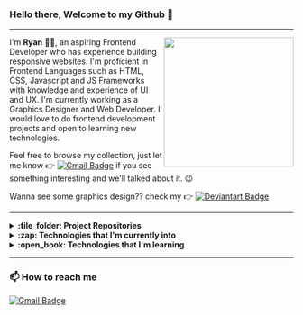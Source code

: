 ### Hello there, Welcome to my Github :wave:

---

<img align='right' src="https://media.giphy.com/media/M9kgjEsLG6LMbYC9dl/giphy.gif" width="230">

I'm **Ryan** :man_technologist:, an aspiring Frontend Developer who has experience building responsive websites. I'm proficient in Frontend Languages such as HTML, CSS, Javascript and JS Frameworks with knowledge and experience of UI and UX. I'm currently working as a Graphics Designer and Web Developer. I would love to do frontend development projects and open to learning new technologies. 

Feel free to browse my collection, just let me know :point_right: [![Gmail Badge](https://img.shields.io/badge/Gmail-D14836?style=flat-square&logo=gmail&logoColor=white&link=mailto:rapry.olarte@gmail.com)](mailto:rapry.olarte@gmail.com) if you see something interesting and we'll talked about it. :wink:

Wanna see some graphics design?? check my :point_right: [![Deviantart Badge](https://img.shields.io/badge/DeviantArt-05CC47?style=flat-square&logo=deviantart&logoColor=white)](https://www.deviantart.com/ryapache)

---

<details>
  <summary>
    <b> :file_folder: Project Repositories</b>
  </summary>
  
#### Personal Projects
  - **[DL Store](https://github.com/RapRy/downloadStore-react)** (built using reactjs)
  - **[Simple Blog Site](https://github.com/RapRy/universityofschoolscolleges)** (built using reactjs)
  - **[idol ecommerce](https://github.com/RapRy/idolEcommerce)** (built using reactjs)
  - **[DownloadStore API](https://github.com/RapRy/downloadportal-nodejs)** (built using nodejs)
  - **[DL Store](https://github.com/RapRy/dlPortal)** (built using PHP)

#### Work Related
  - **[Portal 15](https://github.com/RapRy/portal15---PHP)**
  - **[Portal 14](https://github.com/RapRy/portal14-PHP)**
  - **[Portal 13](https://github.com/RapRy/contentPortal-template13)**
  - **[Portal 1](https://github.com/RapRy/contentportal-template1)**
  - **[Portal 9](https://github.com/RapRy/contentportal-template9)**
  - **[Portal 6](https://github.com/RapRy/contentportal-template6-reactjs)**
  - **[Portal 3](https://github.com/RapRy/contentportal-template3)**

#### From FrontendMentor
  - **[bookmark landing page](https://github.com/RapRy/bookmarklandingpage-frontendmentor)**
  - **[blogr landing page](https://github.com/RapRy/blogrlandingpage-frontendmentor)**
  - **[job listing](https://github.com/RapRy/joblistingfrontendmentor)**
  - **[ip address tracker](https://github.com/RapRy/ipaddresstracker-frontendmentor)**
  
---
</details>
  
<details>
  <summary><b>:zap: Technologies that I'm currently into</b></summary>
  
  #### Coding
  
  ![Html5](https://img.shields.io/badge/HTML5-323330?style=flat&logo=html5)
  ![Css3](https://img.shields.io/badge/CSS3-264de4?style=flat&logo=css3&logoColor=white)
  ![Javascript](https://img.shields.io/badge/JavaScript-323330?style=flat&logo=javascript&logoColor=F7DF1E)
  ![Jquery](https://img.shields.io/badge/jQuery-0769AD?style=flat&logo=jquery&logoColor=white)
  ![php](https://img.shields.io/badge/PHP-777BB4?style=flat&logo=php&logoColor=white)
  ![reactjs](https://img.shields.io/badge/React-20232A?style=flat&logo=react&logoColor=61DAFB)
  ![redux](https://img.shields.io/badge/Redux-593D88?style=flat&logo=redux&logoColor=white)
  ![nodejs](https://img.shields.io/badge/Node.js-339933?style=flat&logo=nodedotjs&logoColor=white)
  ![pug](https://img.shields.io/badge/Pug-E3C29B?style=flat&logo=pug&logoColor=black)
  ![material ui](https://img.shields.io/badge/Material--UI-0081CB?style=flat&logo=material-ui&logoColor=white)
  ![tailwindcss](https://img.shields.io/badge/Tailwind_CSS-38B2AC?style=flat&logo=tailwind-css&logoColor=white)
  ![bootstrap](https://img.shields.io/badge/Bootstrap-563D7C?style=flat&logo=bootstrap&logoColor=white)
  ![styled components](https://img.shields.io/badge/styled--components-DB7093?style=flat&logo=styled-components&logoColor=white)
  ![sass](https://img.shields.io/badge/Sass-CC6699?style=flat&logo=sass&logoColor=white)
  ![mysql](https://img.shields.io/badge/MySQL-00000F?style=flat&logo=mysql&logoColor=white)
  ![mongodb](https://img.shields.io/badge/MongoDB-4EA94B?style=flat&logo=mongodb&logoColor=white)
  
#### Designing
  ![figma](https://img.shields.io/badge/Figma-F24E1E?style=flat&logo=figma&logoColor=white)
  ![photoshop](https://img.shields.io/badge/Adobe-Photoshop-31A8FF?style=flat&logo=Adobe-Photoshop&labelColor=0a446b&logoWidth=15)
  ![illustrator](https://img.shields.io/badge/Adobe%20Illustrator-FF9A00?style=flat&logo=adobe%20illustrator&logoColor=white)
  ![adobexs](https://img.shields.io/badge/Adobe%20XD-470137?style=flat&logo=Adobe%20XD&logoColor=#FF61F6)
  ![premiere pro](https://img.shields.io/badge/Adobe%20Premiere%20Pro-9999FF?style=flat&logo=Adobe%20Premiere%20Pro&logoColor=white)
  ![lightroom](https://img.shields.io/badge/Adobe%20Lightroom-31A8FF?style=flat&logo=Adobe%20Lightroom&logoColor=white)
  ![after effects](https://img.shields.io/badge/Adobe-After%20Effects-CF96FD?style=flat&logo=Adobe-After-Effects&labelColor=393665&logoWidth=15)
  
---
</details>

<details>
  <summary><b>:open_book: Technologies that I'm learning</b></summary>
  
  <br />
  
  ![react native](https://img.shields.io/badge/React_Native-20232A?style=flat&logo=react&logoColor=61DAFB)
  ![typescript](https://img.shields.io/badge/TypeScript-007ACC?style=flat&logo=typescript&logoColor=white)
  ![laravel](https://img.shields.io/badge/Laravel-FF2D20?style=flat&logo=laravel&logoColor=white)
</details>

---

### :mailbox: How to reach me

[![Gmail Badge](https://img.shields.io/badge/rapry.olarte@gmail.com-D14836?style=social&logo=gmail&label=Gmail%20Account&message=yes)](mailto:rapry.olarte@gmail.com)
